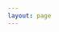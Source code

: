 ```yaml
---
layout: page
---
```


<script setup>
import { heroConfig } from '../.vitepress/config/hero.zh'
import { featuresConfig } from '../.vitepress/config/features.zh'
import { keyFeaturesConfig } from '../.vitepress/config/keyFeatures.zh'
import { testimonialsConfig } from '../.vitepress/config/testimonials.zh'
</script>

<Hero :config="heroConfig" />
<Features :features="featuresConfig" />
<KeyFeatures :config="keyFeaturesConfig" />
<Testimonials :config="testimonialsConfig" />
